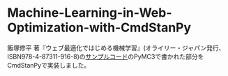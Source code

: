 # Machine-Learning-in-Web-Optimization-with-CmdStanPy

飯塚修平 著『ウェブ最適化ではじめる機械学習』(オライリー・ジャパン発行、 ISBN978-4-87311-916-8)の[サンプルコード](https://www.oreilly.co.jp/books/9784873119168/)のPyMC3で書かれた部分をCmdStanPyで実装しました。
